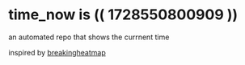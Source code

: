 # time_now is (( 1728550800909 ))

an automated repo that shows the currnent time

inspired by [breakingheatmap](https://github.com/breakingheatmap/breakingheatmap)